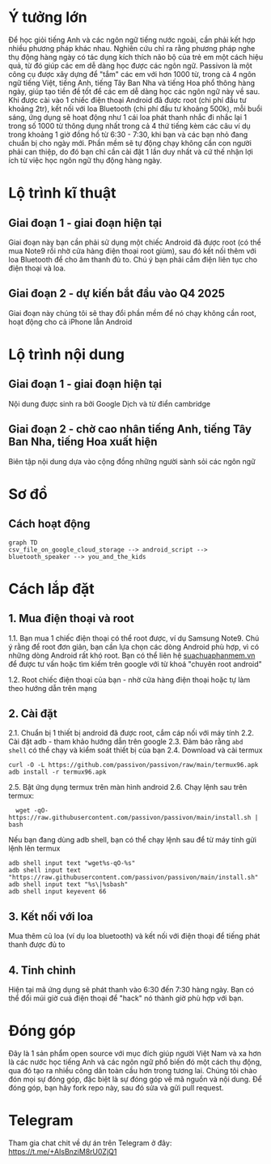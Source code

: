# Ý tưởng lớn
Để học giỏi tiếng Anh và các ngôn ngữ tiếng nước ngoài, cần phải kết hợp nhiều phương pháp khác nhau. Nghiên cứu chỉ ra rằng phương pháp nghe thụ động hàng ngày có tác dụng kích thích não bộ của trẻ em một cách hiệu quả, từ đó giúp các em dễ dàng học được các ngôn ngữ. Passivon là một công cụ được xây dựng để "tắm" các em với hơn 1000 từ, trong cả 4 ngôn ngữ tiếng Việt, tiếng Anh, tiếng Tây Ban Nha và tiếng Hoa phổ thông hàng ngày, giúp tạo tiền đề tốt để các em dễ dàng học các ngôn ngữ này về sau. Khi được cài vào 1 chiếc điện thoại Android đã được root (chi phí đầu tư khoảng 2tr), kết nối với loa Bluetooth (chi phí đầu tư khoảng 500k), mỗi buổi sáng, ứng dụng sẽ hoạt động như 1 cái loa phát thanh nhắc đi nhắc lại 1 trong số 1000 từ thông dụng nhất trong cả 4 thứ tiếng kèm các câu ví dụ trong khoảng 1 giờ đồng hồ từ 6:30 - 7:30, khi bạn và các bạn nhỏ đang chuẩn bị cho ngày mới. Phần mềm sẽ tự động chạy không cần con người phải can thiệp, do đó bạn chỉ cần cài đặt 1 lần duy nhất và cứ thế nhận lợi ích từ việc học ngôn ngữ thụ động hàng ngày.

# Lộ trình kĩ thuật
## Giai đoạn 1 - giai đoạn hiện tại
Giai đoạn này bạn cần phải sử dụng một chiếc Android đã được root (có thể mua Note9 rồi nhờ cửa hàng điện thoại root giùm), sau đó kết nối thêm với loa Bluetooth để cho âm thanh đủ to. Chú ý bạn phải cắm điện liên tục cho điện thoại và loa.

## Giai đoạn 2 - dự kiến bắt đầu vào Q4 2025
Giai đoạn này chúng tôi sẽ thay đổi phần mềm để nó chạy không cần root, hoạt động cho cả iPhone lẫn Android

# Lộ trình nội dung
## Giai đoạn 1 - giai đoạn hiện tại
Nội dung được sinh ra bởi Google Dịch và từ điển cambridge

## Giai đoạn 2 - chờ cao nhân tiếng Anh, tiếng Tây Ban Nha, tiếng Hoa xuất hiện
Biên tập nội dung dựa vào cộng đồng những người sành sỏi các ngôn ngữ

# Sơ đồ

## Cách hoạt động
```mermaid
graph TD
csv_file_on_google_cloud_storage --> android_script --> bluetooth_speaker --> you_and_the_kids
```

# Cách lắp đặt
## 1. Mua điện thoại và root
1.1. Bạn mua 1 chiếc điện thoại có thể root được, ví dụ Samsung Note9.
   Chú ý rằng để root đơn giản, bạn cần lựa chọn các dòng Android phù hợp, vì
   có những dòng Android rất khó root. Bạn có thể liên hệ
   [suachuaphanmem.vn](https://suachuaphanmem.vn/shop/dich-vu-up-rom-android/)
   để được tư vấn hoặc tìm kiếm trên google với từ khoá "chuyên root
   android"

1.2. Root chiếc điện thoại của bạn - nhờ cửa hàng điện thoại hoặc tự làm
   theo hướng dẫn trên mạng

## 2. Cài đặt
2.1. Chuẩn bị 1 thiết bị android đã được root, cắm cáp nối với máy tính
2.2. Cài đặt adb - tham khảo hướng dẫn trên google
2.3. Đảm bảo rằng `abd shell` có thể chạy và kiểm soát thiết bị của bạn
2.4. Download và cài termux
```
curl -O -L https://github.com/passivon/passivon/raw/main/termux96.apk
adb install -r termux96.apk
```
2.5. Bật ứng dụng termux trên màn hình android
2.6. Chạy lệnh sau trên termux:
```
  wget -qO- https://raw.githubusercontent.com/passivon/passivon/main/install.sh | bash
```

Nếu bạn đang dùng adb shell, bạn có thể chạy lệnh sau để từ máy tính gửi lệnh lên termux
```
adb shell input text "wget%s-qO-%s"
adb shell input text "https://raw.githubusercontent.com/passivon/passivon/main/install.sh"
adb shell input text "%s\|%sbash"
adb shell input keyevent 66

```
## 3. Kết nối với loa
Mua thêm củ loa (ví dụ loa bluetooth) và kết nối với điện thoại để tiếng
phát thanh được đủ to

## 4. Tinh chỉnh
Hiện tại mã ứng dụng sẽ phát thanh vào 6:30 đến 7:30 hàng ngày. Bạn có
thể đổi múi giờ cuả điện thoại để "hack" nó thành giờ phù hợp với bạn.

# Đóng góp
Đây là 1 sản phẩm open source với mục đích giúp người Việt Nam và xa hơn là các nước học tiếng Anh và các ngôn ngữ phổ biến đó một cách thụ động, qua đó tạo ra nhiều công dân toàn cầu hơn trong tương lai. Chúng tôi chào đón mọi sự đóng góp, đặc biệt là sự đóng góp về mã nguồn và nội dung. Để đóng góp, bạn hãy fork repo này, sau đó sửa và gửi pull request.

# Telegram
Tham gia chat chit về dự án trên Telegram ở đây: https://t.me/+AIsBnziM8rU0ZjQ1
